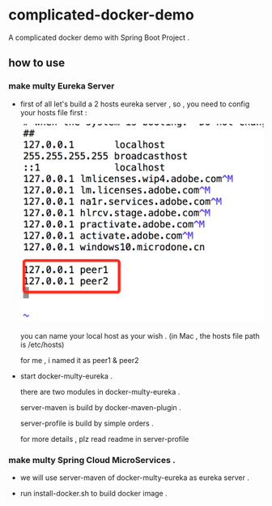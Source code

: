 # complicated-docker-demo
A complicated docker demo with Spring Boot Project . 

## how to use

### make multy Eureka Server

* first of all let's build a 2 hosts eureka server , so , you need to config your hosts file first : 

    ![hosts_mac.jpg](https://github.com/liumapp/complicated-docker-demo/blob/master/pic/hosts_mac.jpg)

    you can name your local host as your wish . (in Mac , the hosts file path is /etc/hosts)
     
    for me , i named it as peer1 & peer2
     
* start docker-multy-eureka . 

     there are two modules in docker-multy-eureka . 
     
     server-maven is build by docker-maven-plugin . 
     
     server-profile is build by simple orders .
      
     for more details , plz read readme in server-profile
      
### make multy Spring Cloud MicroServices . 
      
* we will use server-maven of docker-multy-eureka as eureka server .
      
* run install-docker.sh to build docker image .      
     
     
    

















